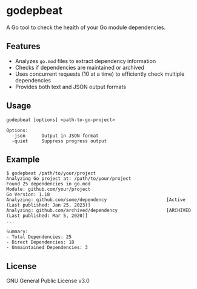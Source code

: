 # godepbeat

A Go tool to check the health of your Go module dependencies.

## Features

- Analyzes `go.mod` files to extract dependency information
- Checks if dependencies are maintained or archived
- Uses concurrent requests (10 at a time) to efficiently check multiple dependencies
- Provides both text and JSON output formats

## Usage

```
godepbeat [options] <path-to-go-project>

Options:
  -json      Output in JSON format
  -quiet     Suppress progress output
```

## Example

```
$ godepbeat /path/to/your/project
Analyzing Go project at: /path/to/your/project
Found 25 dependencies in go.mod
Module: github.com/your/project
Go Version: 1.18
Analyzing: github.com/some/dependency                      [Active (Last published: Jan 25, 2023)]
Analyzing: github.com/archived/dependency                  [ARCHIVED (Last published: Mar 5, 2020)]
...

Summary:
- Total Dependencies: 25
- Direct Dependencies: 18
- Unmaintained Dependencies: 3
```

## License

GNU General Public License v3.0